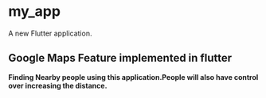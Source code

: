 # my_app

A new Flutter application.

## Google Maps Feature implemented in flutter

**Finding Nearby people using this application.People will also have control over increasing the distance.**

